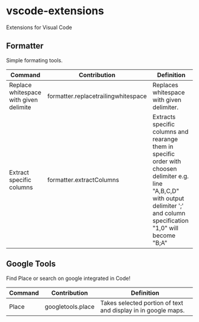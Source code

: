 # vscode-extensions
Extensions for Visual Code

## Formatter
Simple formating tools.

| Command | Contribution | Definition |
| ------- | - | ------ |
| Replace whitespace with given delimite   | formatter.replacetrailingwhitespace | Replaces whitespace with given delimiter. |
| Extract specific columns   | formatter.extractColumns | Extracts specific columns and rearange them in specific order with choosen delimiter e.g. line "A,B,C,D" with output delimiter ';' and column specification "1,0" will become "B;A" |

## Google Tools

Find Place or search on google integrated in Code!

| Command | Contribution | Definition |
| ------- | ----- | ---- |
| Place   | googletools.place | Takes selected portion of text and display in in google maps. |

